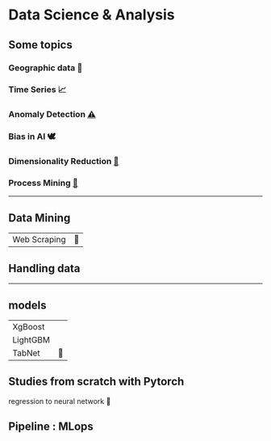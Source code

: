 # Data Science & Analysis


## Some topics

### Geographic data 🚓

### Time Series 📈

### Anomaly Detection [⚠](https://github.com/m0oon0/Anomaly-Detection)

### Bias in AI 🕊

### Dimensionality Reduction [🌠](https://github.com/m0oon0/Data-Science/blob/main/Dimensionality-Reduction/readme.md)

### Process Mining [📇](https://github.com/m0oon0/Process-Mining)

---

## Data Mining

|||
|---|---|
|Web Scraping|📁|

## Handling data

---

## models

|||
|---|---|
|XgBoost||
|LightGBM||
|TabNet|🔗|

## Studies from scratch with Pytorch

regression to neural network 📑  

## Pipeline : MLops


